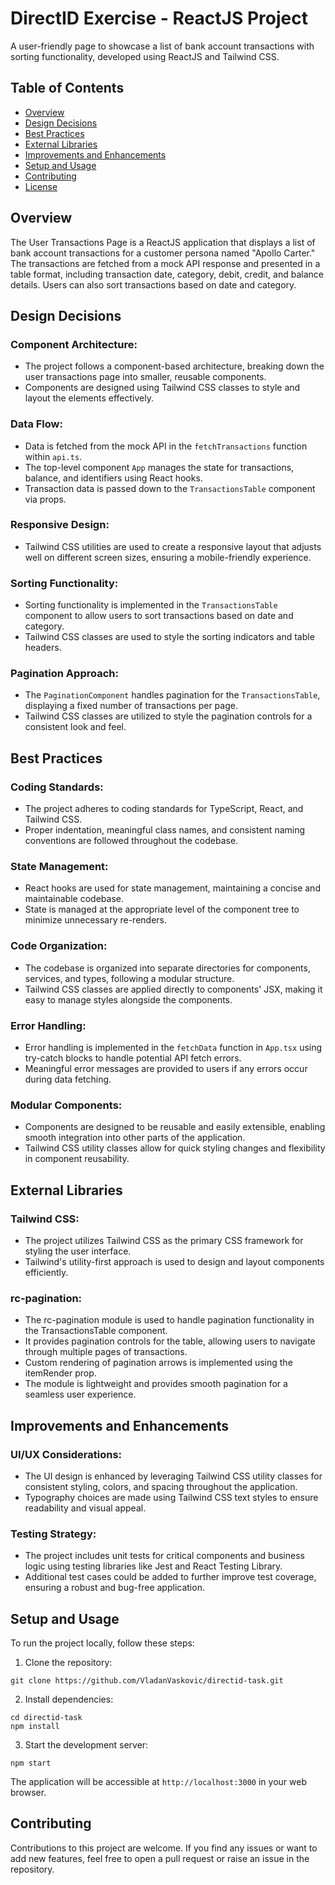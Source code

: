 # DirectID Exercise - ReactJS Project

A user-friendly page to showcase a list of bank account transactions with sorting functionality, developed using ReactJS and Tailwind CSS.

## Table of Contents
- [Overview](#overview)
- [Design Decisions](#design-decisions)
- [Best Practices](#best-practices)
- [External Libraries](#external-libraries)
- [Improvements and Enhancements](#improvements-and-enhancements)
- [Setup and Usage](#setup-and-usage)
- [Contributing](#contributing)
- [License](#license)

## Overview

The User Transactions Page is a ReactJS application that displays a list of bank account transactions for a customer persona named "Apollo Carter." The transactions are fetched from a mock API response and presented in a table format, including transaction date, category, debit, credit, and balance details. Users can also sort transactions based on date and category.

## Design Decisions

### Component Architecture:
- The project follows a component-based architecture, breaking down the user transactions page into smaller, reusable components.
- Components are designed using Tailwind CSS classes to style and layout the elements effectively.

### Data Flow:

- Data is fetched from the mock API in the `fetchTransactions` function within `api.ts`.
- The top-level component `App` manages the state for transactions, balance, and identifiers using React hooks.
- Transaction data is passed down to the `TransactionsTable` component via props.

### Responsive Design:

- Tailwind CSS utilities are used to create a responsive layout that adjusts well on different screen sizes, ensuring a mobile-friendly experience.

### Sorting Functionality:

- Sorting functionality is implemented in the `TransactionsTable` component to allow users to sort transactions based on date and category.
- Tailwind CSS classes are used to style the sorting indicators and table headers.

### Pagination Approach:

- The `PaginationComponent` handles pagination for the `TransactionsTable`, displaying a fixed number of transactions per page.
- Tailwind CSS classes are utilized to style the pagination controls for a consistent look and feel.

## Best Practices

### Coding Standards:

- The project adheres to coding standards for TypeScript, React, and Tailwind CSS.
- Proper indentation, meaningful class names, and consistent naming conventions are followed throughout the codebase.

### State Management:

- React hooks are used for state management, maintaining a concise and maintainable codebase.
- State is managed at the appropriate level of the component tree to minimize unnecessary re-renders.

### Code Organization:

- The codebase is organized into separate directories for components, services, and types, following a modular structure.
- Tailwind CSS classes are applied directly to components' JSX, making it easy to manage styles alongside the components.

### Error Handling:

- Error handling is implemented in the `fetchData` function in `App.tsx` using try-catch blocks to handle potential API fetch errors.
- Meaningful error messages are provided to users if any errors occur during data fetching.

### Modular Components:

- Components are designed to be reusable and easily extensible, enabling smooth integration into other parts of the application.
- Tailwind CSS utility classes allow for quick styling changes and flexibility in component reusability.

## External Libraries

### Tailwind CSS:
- The project utilizes Tailwind CSS as the primary CSS framework for styling the user interface.
- Tailwind's utility-first approach is used to design and layout components efficiently.

### rc-pagination:
- The rc-pagination module is used to handle pagination functionality in the TransactionsTable component.
- It provides pagination controls for the table, allowing users to navigate through multiple pages of transactions.
- Custom rendering of pagination arrows is implemented using the itemRender prop.
- The module is lightweight and provides smooth pagination for a seamless user experience.

## Improvements and Enhancements

### UI/UX Considerations:
- The UI design is enhanced by leveraging Tailwind CSS utility classes for consistent styling, colors, and spacing throughout the application.
- Typography choices are made using Tailwind CSS text styles to ensure readability and visual appeal.

### Testing Strategy:
- The project includes unit tests for critical components and business logic using testing libraries like Jest and React Testing Library.
- Additional test cases could be added to further improve test coverage, ensuring a robust and bug-free application.

## Setup and Usage

To run the project locally, follow these steps:
1. Clone the repository:
```
git clone https://github.com/VladanVaskovic/directid-task.git
```
2. Install dependencies:
```
cd directid-task
npm install
```
3. Start the development server:
```
npm start
```
The application will be accessible at `http://localhost:3000` in your web browser.

## Contributing

Contributions to this project are welcome. If you find any issues or want to add new features, feel free to open a pull request or raise an issue in the repository.
